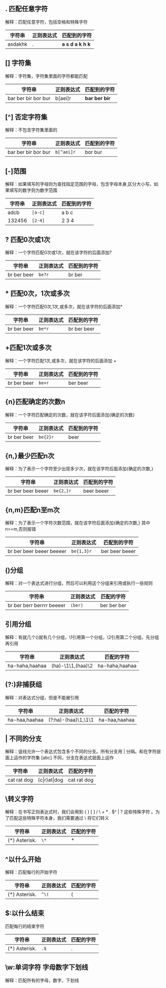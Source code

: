 ## . 匹配任意字符

解释：匹配任意字符，包括空格和特殊字符

| 字符串  | 正则表达式 | 匹配到的字符                              |
| ------- | ---------- | ----------------------------------------- |
| asdakhk | .          | **a** **s** **d** **a** **k** **h** **k** |

## [] 字符集

解释：字符集，字符集里面的字符都能匹配

| 字符串              | 正则表达式 | 匹配到的字符            |
| ------------------- | ---------- | ----------------------- |
| bar ber bir bor bur | b[aei]r    | **bar** **ber** **bir** |

## [^] 否定字符集

解释：不包含字符集里面的

| 字符串              | 正则表达式 | 匹配到的字符 |
| ------------------- | ---------- | ------------ |
| bar ber bir bor bur | `b[^aei]r` | bor bur      |

## [-]范围

解释：如果填写的字母则为查找指定范围的字母，包含字母本身,区分大小写。如果填写的数字则为数字范围

| 字符串 | 正则表达式 | 匹配到的字符 |
| ------ | ---------- | ------------ |
| adcb   | `[a-c]`    | a b c        |
| 132456 | `[2-4]`    | 2 3 4        |

## ? 匹配0次或1次

解释：一个字符匹配0次或1次，就在该字符的后面添加?

| 字符串      | 正则表达式 | 匹配到的字符 |
| ----------- | ---------- | ------------ |
| br ber beer | `be?r`     | br ber       |

## * 匹配0次，1次或多次

解释：一个字符匹配0次,1次,或多次，就在该字符的后面添加*

| 字符串      | 正则表达式 | 匹配到的字符 |
| ----------- | ---------- | ------------ |
| br ber beer | `be*r`     | br ber beer  |

## +匹配1次或多次

解释：一个字符匹配1次,或多次，就在该字符的后面添加 +

| 字符串      | 正则表达式 | 匹配到的字符 |
| ----------- | ---------- | ------------ |
| br ber beer | `be+r`     | ber beer     |

## {n}匹配确定的次数n

解释：一个字符匹配确定的次数，就在该字符后面添加{确定的次数}

| 字符串      | 正则表达式 | 匹配到的字符 |
| ----------- | ---------- | ------------ |
| br ber beer | `be{2}r`   | beer         |

## {n,}最少匹配n次

解释：为了表示一个字符至少出现多少次，就在该字符后面添加{确定的次数,}

| 字符串            | 正则表达式 | 匹配到的字符 |
| ----------------- | ---------- | ------------ |
| br ber beer beeer | `be{2,}r`  | beer beeer   |

## {n,m}匹配n至m次

解释：为了表示一个字符次数范围，就在该字符后面添加{确定的次数,} 其中n>=m,否则报错

| 字符串                   | 正则表达式 | 匹配到的字符   |
| ------------------------ | ---------- | -------------- |
| br ber beer beeer beeeer | `be{1,3}r` | ber beer beeer |

## ()分组

解释：对一个表达式进行分组，然后可以利用这个分组来引用或执行一些规则

| 字符串                    | 正则表达式 | 匹配的字符  |
| ------------------------- | ---------- | ----------- |
| br ber berr berrrr beeeer | `(ber)`    | ber ber ber |

## 引用分组

解释：有就几个()就有几个分组，\1引用第一个分组，\2引用第二个分组，先分组再引用

| 字符串         | 正则表达式        | 匹配的字符     |
| -------------- | ----------------- | -------------- |
| ha-haha,haahaa | (ha)-\1\1,(haa)\2 | ha-haha,haahaa |

## (?:)非捕获组

解释：对表达式分组，但是不能被引用

| 字符串        | 正则表达式          | 匹配的字符    |
| ------------- | ------------------- | ------------- |
| ha-haa,haahaa | (?:ha)-(haa)\1,\1\1 | ha-haa,haahaa |

## | 不同的分支

解释：竖线允许一个表达式包含多个不同的分支。所有分支用 | 分隔。和在字符层面上运作的字符集 [abc] 不同，分支在表达式层面上运作

| 字符串      | 正则表达式    | 匹配的字符  |
| ----------- | ------------- | ----------- |
| cat rat dog | (c\|r)at\|dog | cat rat dog |

## \转义字符

解释：在书写正则表达式时，我们会用到 { } [ ] / \ + * . $^ | ? 这些特殊字符 。为了匹配这些特殊字符本身，我们需要通过 \ 将它们转义

| 字符串        | 正则表达式 | 匹配的字符 |
| ------------- | ---------- | ---------- |
| (*) Asterisk. | `\*`       | *          |

## ^以什么开始

解释：匹配每行的开始字符

| 字符串        | 正则表达式 | 匹配的字符 |
| ------------- | ---------- | ---------- |
| (*) Asterisk. | `^\(`      | (          |

## $:以什么结束

匹配每行的结束字符

| 字符串        | 正则表达式 | 匹配的字符 |
| ------------- | ---------- | ---------- |
| (*) Asterisk. | `.$`       | .          |

## \w:单词字符 字母数字下划线

解释：匹配所有的字母，数字，下划线

